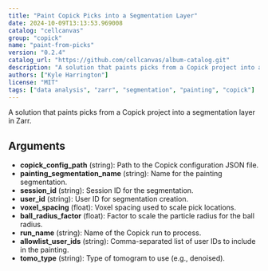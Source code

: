 ```yaml
---
title: "Paint Copick Picks into a Segmentation Layer"
date: 2024-10-09T13:13:53.969008
catalog: "cellcanvas"
group: "copick"
name: "paint-from-picks"
version: "0.2.4"
catalog_url: "https://github.com/cellcanvas/album-catalog.git"
description: "A solution that paints picks from a Copick project into a segmentation layer in Zarr."
authors: ["Kyle Harrington"]
license: "MIT"
tags: ["data analysis", "zarr", "segmentation", "painting", "copick"]
---
```


A solution that paints picks from a Copick project into a segmentation layer in Zarr.

## Arguments

- **copick_config_path** (string): Path to the Copick configuration JSON file.
- **painting_segmentation_name** (string): Name for the painting segmentation.
- **session_id** (string): Session ID for the segmentation.
- **user_id** (string): User ID for segmentation creation.
- **voxel_spacing** (float): Voxel spacing used to scale pick locations.
- **ball_radius_factor** (float): Factor to scale the particle radius for the ball radius.
- **run_name** (string): Name of the Copick run to process.
- **allowlist_user_ids** (string): Comma-separated list of user IDs to include in the painting.
- **tomo_type** (string): Type of tomogram to use (e.g., denoised).

